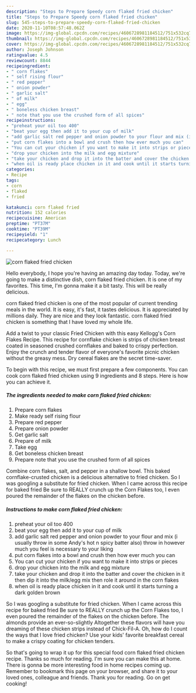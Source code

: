 ```yaml
---
description: "Steps to Prepare Speedy corn flaked fried chicken"
title: "Steps to Prepare Speedy corn flaked fried chicken"
slug: 545-steps-to-prepare-speedy-corn-flaked-fried-chicken
date: 2020-11-10T08:57:48.062Z
image: https://img-global.cpcdn.com/recipes/4606728981184512/751x532cq70/corn-flaked-fried-chicken-recipe-main-photo.jpg
thumbnail: https://img-global.cpcdn.com/recipes/4606728981184512/751x532cq70/corn-flaked-fried-chicken-recipe-main-photo.jpg
cover: https://img-global.cpcdn.com/recipes/4606728981184512/751x532cq70/corn-flaked-fried-chicken-recipe-main-photo.jpg
author: Joseph Johnson
ratingvalue: 4.5
reviewcount: 8844
recipeingredient:
- " corn flakes"
- " self rising flour"
- " red pepper"
- " onion powder"
- " garlic salt"
- " of milk"
- " egg"
- " boneless chicken breast"
- " note that you use the crushed form of all spices"
recipeinstructions:
- "preheat your oil too 400"
- "beat your egg then add it to your cup of milk"
- "add garlic salt red pepper and onion powder to your flour and mix (i usually throw in some Andy&#39;s hot n spicy batter also) throw in however much you feel is necessary to your liking"
- "put corn flakes into a bowl and crush then how ever much you can"
- "You can cut your chicken if you want to make it into strips or pieces"
- "drop your chicken into the milk and egg mixture"
- "take your chicken and drop it into the batter and cover the chicken in it then dip it into the milk/egg mix then role it around in the corn flakes"
- "when oil is ready place chicken in it and cook until it starts turning a dark golden brown"
categories:
- Recipe
tags:
- corn
- flaked
- fried

katakunci: corn flaked fried 
nutrition: 152 calories
recipecuisine: American
preptime: "PT37M"
cooktime: "PT39M"
recipeyield: "1"
recipecategory: Lunch

---
```



![corn flaked fried chicken](https://img-global.cpcdn.com/recipes/4606728981184512/751x532cq70/corn-flaked-fried-chicken-recipe-main-photo.jpg)

Hello everybody, I hope you're having an amazing day today. Today, we're going to make a distinctive dish, corn flaked fried chicken. It is one of my favorites. This time, I'm gonna make it a bit tasty. This will be really delicious.

corn flaked fried chicken is one of the most popular of current trending meals in the world. It is easy, it's fast, it tastes delicious. It is appreciated by millions daily. They are nice and they look fantastic. corn flaked fried chicken is something that I have loved my whole life.

Add a twist to your classic Fried Chicken with this easy Kellogg&#39;s Corn Flakes Recipe. This recipe for cornflake chicken is strips of chicken breast coated in seasoned crushed cornflakes and baked to crispy perfection. Enjoy the crunch and tender flavor of everyone&#39;s favorite picnic chicken without the greasy mess. Dry cereal flakes are the secret time-saver.


To begin with this recipe, we must first prepare a few components. You can cook corn flaked fried chicken using 9 ingredients and 8 steps. Here is how you can achieve it.

<!--inarticleads1-->

##### The ingredients needed to make corn flaked fried chicken:

1. Prepare  corn flakes
1. Make ready  self rising flour
1. Prepare  red pepper
1. Prepare  onion powder
1. Get  garlic salt
1. Prepare  of milk
1. Take  egg
1. Get  boneless chicken breast
1. Prepare  note that you use the crushed form of all spices


Combine corn flakes, salt, and pepper in a shallow bowl. This baked cornflake-crusted chicken is a delicious alternative to fried chicken. So I was googling a substitute for fried chicken. When I came across this recipe for baked fried Be sure to REALLY crunch up the Corn Flakes too, I even poured the remainder of the flakes on the chicken before. 

<!--inarticleads2-->

##### Instructions to make corn flaked fried chicken:

1. preheat your oil too 400
1. beat your egg then add it to your cup of milk
1. add garlic salt red pepper and onion powder to your flour and mix (i usually throw in some Andy&#39;s hot n spicy batter also) throw in however much you feel is necessary to your liking
1. put corn flakes into a bowl and crush then how ever much you can
1. You can cut your chicken if you want to make it into strips or pieces
1. drop your chicken into the milk and egg mixture
1. take your chicken and drop it into the batter and cover the chicken in it then dip it into the milk/egg mix then role it around in the corn flakes
1. when oil is ready place chicken in it and cook until it starts turning a dark golden brown


So I was googling a substitute for fried chicken. When I came across this recipe for baked fried Be sure to REALLY crunch up the Corn Flakes too, I even poured the remainder of the flakes on the chicken before. The almonds provide an ever-so-slightly Altogether these flavors will have you dreaming of these chicken strips instead of Chick-Fil-A. Oh, how do I count the ways that I love fried chicken? Use your kids&#39; favorite breakfast cereal to make a crispy coating for chicken tenders. 

So that's going to wrap it up for this special food corn flaked fried chicken recipe. Thanks so much for reading. I'm sure you can make this at home. There is gonna be more interesting food in home recipes coming up. Remember to bookmark this page on your browser, and share it to your loved ones, colleague and friends. Thank you for reading. Go on get cooking!
